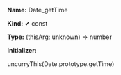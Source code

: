**Name:** Date_getTime

**Kind:** ✔ const

**Type:** (thisArg: unknown) => number

**Initializer:**

uncurryThis(Date.prototype.getTime)

